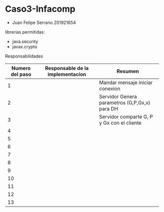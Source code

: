 # Caso3-Infacomp
* Juan Felipe Serrano 201921654


librerias permitidas:
* java.security 
* javax.crypto

Responsabilidades

| Numero del paso | Responsable de la implementacíon | Resumen |
| --------------------------------- | -------------------------------- | ------------- |
|1|    | Mandar mensaje iniciar conexion |
|2|    | Servidor Genera parametros (G,P,Gx,x) para DH |
|3|    | Servidor comparte G, P y Gx con el cliente |
|4|    |  |
|5|    |  |
|6|    |  |
|7|    |  |
|8|    |  |
|9|    |  |
|10|    |  |
|11|    |  |
|12|    |  |
|13|    |  |

